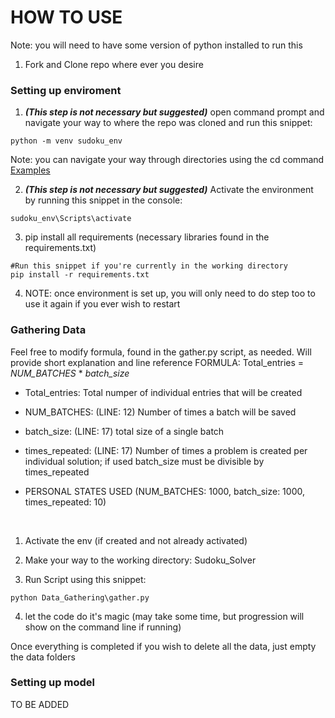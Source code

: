 # HOW TO USE
Note: you will need to have some version of python installed to run this
1. Fork and Clone repo where ever you desire
### Setting up enviroment
1. <i><b>(This step is not necessary but suggested)</b></i> open command prompt and navigate your way to where the repo was cloned and run this snippet: 
~~~
python -m venv sudoku_env
~~~
Note: you can navigate your way through directories using the cd command [Examples](https://www.lifewire.com/change-directories-in-command-prompt-5185508#:~:text=In%20the%20command%20prompt%20window%2C%20type%20cd%20followed%20by%20the,the%20one%20you're%20in.&text=If%20you%20want%20to%20go,back%20to%20the%20original%20option.) <br>

2. <i><b>(This step is not necessary but suggested)</b></i> Activate the environment by running this snippet in the console:
~~~
sudoku_env\Scripts\activate
~~~
3. pip install all requirements (necessary libraries found in the requirements.txt)
~~~
#Run this snippet if you're currently in the working directory
pip install -r requirements.txt
~~~
4. NOTE: once environment is set up, you will only need to do step too to use it again if you ever wish to restart

### Gathering Data
Feel free to modify formula, found in the gather.py script, as needed. Will provide short explanation and line reference
FORMULA: Total_entries = <i>NUM_BATCHES</i> * <i>batch_size</i> <br>
* Total_entries: Total numper of individual entries that will be created
* NUM_BATCHES: (LINE: 12) Number of times a batch will be saved
* batch_size: (LINE: 17) total size of a single batch
* times_repeated: (LINE: 17) Number of times a problem is created per individual solution; if used batch_size must be divisible by times_repeated

* PERSONAL STATES USED (NUM_BATCHES: 1000, batch_size: 1000, times_repeated: 10)
<br>

1. Activate the env (if created and not already activated)

2. Make your way to the working directory: Sudoku_Solver

3. Run Script using this snippet:
~~~
python Data_Gathering\gather.py
~~~

4. let the code do it's magic (may take some time, but progression will show on the command line if running)

Once everything is completed if you wish to delete all the data, just empty the data folders

### Setting up model
TO BE ADDED

